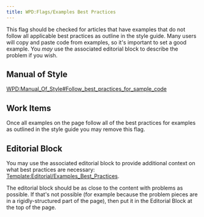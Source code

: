 ```yaml
---
title: WPD:Flags/Examples Best Practices
---
```

<p>This flag should be checked for articles that have examples that do not follow all applicable best practices as outline in the style guide. Many users will copy and paste code from examples, so it's important to set a good example. You <i>may</i> use the associated editorial block to describe the problem if you wish.
</p>
<h2><span class="mw-headline" id="Manual_of_Style">Manual of Style</span></h2>
<p><a href="/wiki/WPD:Manual_Of_Style#Follow_best_practices_for_sample_code" title="WPD:Manual Of Style" class="mw-redirect">WPD:Manual_Of_Style#Follow_best_practices_for_sample_code</a>
</p>
<h2><span class="mw-headline" id="Work_Items">Work Items</span></h2>
<p>Once all examples on the page follow all of the best practices for examples as outlined in the style guide you may remove this flag.
</p>
<h2><span class="mw-headline" id="Editorial_Block">Editorial Block</span></h2>
<p>You may use the associated editorial block to provide additional context on what best practices are necessary: <a href="/wiki/Template:Editorial/Examples_Best_Practices" title="Template:Editorial/Examples Best Practices">Template:Editorial/Examples_Best_Practices</a>.
</p><p>The editorial block should be as close to the content with problems as possible. If that's not possible (for example because the problem pieces are in a rigidly-structured part of the page), then put it in the Editorial Block at the top of the page.
</p>
<!-- Saved in parser cache with key wpwiki:pcache:idhash:1337-0!*!0!!*!*!*!esi=1 and timestamp 20150731182449 and revision id 13934
 -->
